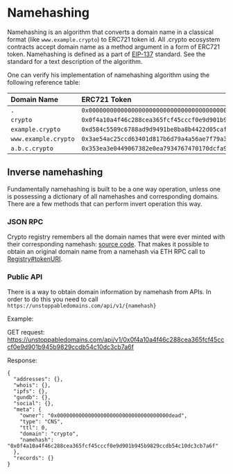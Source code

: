 # Namehashing

Namehashing is an algorithm that converts a domain name in a classical format \(like `www.example.crypto`\) to ERC721 token id. All .crypto ecosystem contracts accept domain name as a method argument in a form of ERC721 token. Namehashing is defined as a part of [EIP-137](https://github.com/ethereum/EIPs/blob/master/EIPS/eip-137.md#namehash-algorithm) standard. See the standard for a text description of the algorithm.

One can verify his implementation of namehashing algorithm using the following reference table:

| Domain Name | ERC721 Token |
| :--- | :--- |
| `.` | `0x0000000000000000000000000000000000000000000000000000000000000000` |
| `crypto` | `0x0f4a10a4f46c288cea365fcf45cccf0e9d901b945b9829ccdb54c10dc3cb7a6f` |
| `example.crypto` | `0xd584c5509c6788ad9d9491be8ba8b4422d05caf62674a98fbf8a9988eeadfb7e` |
| `www.example.crypto` | `0x3ae54ac25ccd63401d817b6d79a4a56ae7f79a332fe77a98fa0c9d10adf9b2a1` |
| `a.b.c.crypto` | `0x353ea3e0449067382e0ea7934767470170dcfa9c49b1be0fe708adc4b1f9cf13` |

## Inverse namehashing

Fundamentally namehashing is built to be a one way operation, unless one is possessing a dictionary of all namehashes and corresponding domains. There are a few methods that can perform invert operation this way.

### JSON RPC

Crypto registry remembers all the domain names that were ever minted with their corresponding namehash: [source code](https://github.com/unstoppabledomains/dot-crypto/blob/master/contracts/Registry.sol#L17). That makes it possible to obtain an original domain name from a namehash via ETH RPC call to [Registry\#tokenURI](https://github.com/unstoppabledomains/dot-crypto/blob/master/contracts/Registry.sol#L51).

### Public API
There is a way to obtain domain information by namehash from APIs. In order to do this you need to call `https://unstoppabledomains.com/api/v1/{namehash}`

Example:

GET request: https://unstoppabledomains.com/api/v1/0x0f4a10a4f46c288cea365fcf45cccf0e9d901b945b9829ccdb54c10dc3cb7a6f

Response:
```
{
  "addresses": {},
  "whois": {},
  "ipfs": {},
  "gundb": {},
  "social": {},
  "meta": {
    "owner": "0x000000000000000000000000000000000000dead",
    "type": "CNS",
    "ttl": 0,
    "domain": "crypto",
    "namehash": "0x0f4a10a4f46c288cea365fcf45cccf0e9d901b945b9829ccdb54c10dc3cb7a6f"
  },
  "records": {}
}
```
